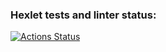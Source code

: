 ### Hexlet tests and linter status:
[![Actions Status](https://github.com/Mhexlet/layout-designer-project-lvl1/workflows/hexlet-check/badge.svg)](https://github.com/Mhexlet/layout-designer-project-lvl1/actions)
